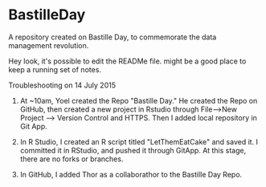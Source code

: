 # BastilleDay
A repository created on Bastille Day, to commemorate the data management revolution.


Hey look, it's possible to edit the READMe file. might be a good place to keep a running set of notes.

Troubleshooting on 14 July 2015

1) At ~10am, Yoel created the Repo "Bastille Day." He created the Repo on GitHub, then created a new project in Rstudio through File-->New Project --> Version Control and HTTPS. Then I added local repository in Git App.

2) In R Studio, I created an R script titled "LetThemEatCake" and saved it. I committed it in RStudio, and pushed it through GitApp. At this stage, there are no forks or branches.

3) In GitHub, I added Thor as a collaborathor to the Bastille Day Repo.
